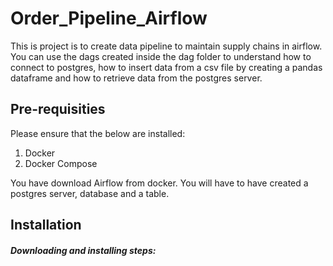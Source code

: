 # Order_Pipeline_Airflow

This is project is to create data pipeline to maintain supply chains in airflow. You can use the dags created inside the dag folder to understand how to connect to postgres, how to insert data from a csv file by creating a pandas dataframe and how to retrieve data from the postgres server. 

## Pre-requisities 
Please ensure that the below are installed: 
1. Docker 
2. Docker Compose 

You have download Airflow from docker. 
You will have to have created a postgres server, database and a table. 

## Installation
##### Downloading and installing steps:


